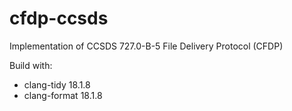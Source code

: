 # cfdp-ccsds
Implementation of CCSDS 727.0-B-5 File Delivery Protocol (CFDP)

Build with:
- clang-tidy 18.1.8
- clang-format 18.1.8
